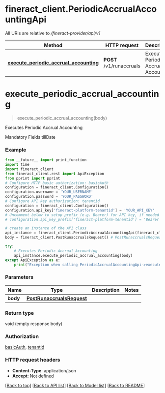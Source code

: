 # fineract_client.PeriodicAccrualAccountingApi

All URIs are relative to */fineract-provider/api/v1*

Method | HTTP request | Description
------------- | ------------- | -------------
[**execute_periodic_accrual_accounting**](PeriodicAccrualAccountingApi.md#execute_periodic_accrual_accounting) | **POST** /v1/runaccruals | Executes Periodic Accrual Accounting

# **execute_periodic_accrual_accounting**
> execute_periodic_accrual_accounting(body)

Executes Periodic Accrual Accounting

Mandatory Fields  tillDate 

### Example
```python
from __future__ import print_function
import time
import fineract_client
from fineract_client.rest import ApiException
from pprint import pprint
# Configure HTTP basic authorization: basicAuth
configuration = fineract_client.Configuration()
configuration.username = 'YOUR_USERNAME'
configuration.password = 'YOUR_PASSWORD'
# Configure API key authorization: tenantid
configuration = fineract_client.Configuration()
configuration.api_key['fineract-platform-tenantid'] = 'YOUR_API_KEY'
# Uncomment below to setup prefix (e.g. Bearer) for API key, if needed
# configuration.api_key_prefix['fineract-platform-tenantid'] = 'Bearer'

# create an instance of the API class
api_instance = fineract_client.PeriodicAccrualAccountingApi(fineract_client.ApiClient(configuration))
body = fineract_client.PostRunaccrualsRequest() # PostRunaccrualsRequest | 

try:
    # Executes Periodic Accrual Accounting
    api_instance.execute_periodic_accrual_accounting(body)
except ApiException as e:
    print("Exception when calling PeriodicAccrualAccountingApi->execute_periodic_accrual_accounting: %s\n" % e)
```

### Parameters

Name | Type | Description  | Notes
------------- | ------------- | ------------- | -------------
 **body** | [**PostRunaccrualsRequest**](PostRunaccrualsRequest.md)|  | 

### Return type

void (empty response body)

### Authorization

[basicAuth](../README.md#basicAuth), [tenantid](../README.md#tenantid)

### HTTP request headers

 - **Content-Type**: application/json
 - **Accept**: Not defined

[[Back to top]](#) [[Back to API list]](../README.md#documentation-for-api-endpoints) [[Back to Model list]](../README.md#documentation-for-models) [[Back to README]](../README.md)

